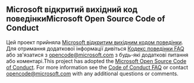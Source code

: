 ## <a name="microsoft-open-source-code-of-conduct"></a><span data-ttu-id="97d0d-101">Microsoft відкритий вихідний код поведінки</span><span class="sxs-lookup"><span data-stu-id="97d0d-101">Microsoft Open Source Code of Conduct</span></span>
<span data-ttu-id="97d0d-p101">Цей проект прийняла [Microsoft відкритим вихідним кодом поведінки](https://opensource.microsoft.com/codeofconduct/). Для отримання додаткової інформації дивіться [Кодекс поведінки FAQ](https://opensource.microsoft.com/codeofconduct/faq/) або зв'язатися з [opencode@microsoft.com](mailto:opencode@microsoft.com) з будь-які додаткові питання або коментарі.</span><span class="sxs-lookup"><span data-stu-id="97d0d-p101">This project has adopted the [Microsoft Open Source Code of Conduct](https://opensource.microsoft.com/codeofconduct/). For more information see the [Code of Conduct FAQ](https://opensource.microsoft.com/codeofconduct/faq/) or contact [opencode@microsoft.com](mailto:opencode@microsoft.com) with any additional questions or comments.</span></span>